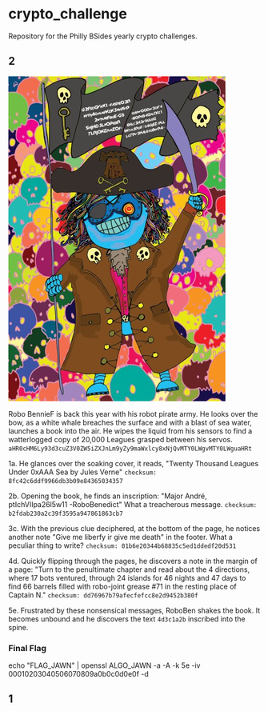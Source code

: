 # crypto_challenge
Repository for the Philly BSides yearly crypto challenges. 

## 2
![2019](2019_crypto.jpeg "2019")

Robo BennieF is back this year with his robot pirate army. He looks over the bow, as a white whale breaches the surface and with a blast of sea water, launches a book into the air. He wipes the liquid from his sensors to find a watterlogged copy of 20,000 Leagues grasped between his servos.
```aHR0cHM6Ly93d3cuZ3V0ZW5iZXJnLm9yZy9maWxlcy8xNjQvMTY0LWgvMTY0LWguaHRt```

1a. He glances over the soaking cover, it reads, "Twenty Thousand Leagues Under 0xAAA Sea by Jules Verne" 
```checksum: 8fc42c6ddf9966db3b09e84365034357```

2b. Opening the book, he finds an inscription: "Major André, ptIchVIIpa26l5w11 -RoboBenedict" What a treacherous message. 
```checksum: b2fdab230a2c39f3595a947861863cb7```

3c. With the previous clue deciphered, at the bottom of the page, he notices another note "Give me liberfy ir give me death" in the footer.  What a peculiar thing to write?
```checksum: 01b6e20344b68835c5ed1ddedf20d531```

4d. Quickly flipping through the pages, he discovers a note in the margin of a page: "Turn to the penultimate chapter and read about the 4 directions, where 17 bots ventured, through 24 islands for 46 nights and 47 days to find 66 barrels filled with robo-joint grease #71 in the resting place of Captain N." 
```checksum: dd76967b79afecfefcc8e2d9452b380f```

5e. Frustrated by these nonsensical messages, RoboBen shakes the book. It becomes unbound and he discovers the text `4d3c1a2b` inscribed into the spine.

### Final Flag
echo "FLAG_JAWN" | openssl ALGO_JAWN -a -A -k 5e -iv 00010203040506070809a0b0c0d0e0f -d

## 1

